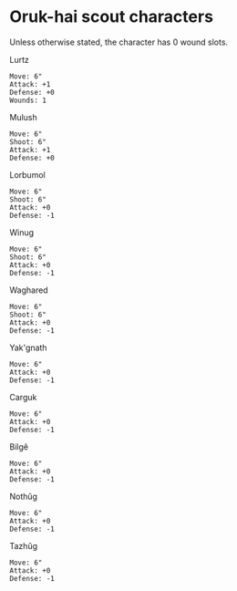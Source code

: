 # Oruk-hai scout characters
Unless otherwise stated, the character has 0 wound slots.

Lurtz
```
Move: 6"
Attack: +1
Defense: +0
Wounds: 1
```

Mulush
```
Move: 6"
Shoot: 6"
Attack: +1
Defense: +0
```

Lorbumol
```
Move: 6"
Shoot: 6"
Attack: +0
Defense: -1
```

Winug
```
Move: 6"
Shoot: 6"
Attack: +0
Defense: -1
```

Waghared
```
Move: 6"
Shoot: 6"
Attack: +0
Defense: -1
```

Yak'gnath
```
Move: 6"
Attack: +0
Defense: -1
```

Carguk
```
Move: 6"
Attack: +0
Defense: -1
```

Bilgê
```
Move: 6"
Attack: +0
Defense: -1
```

Nothûg
```
Move: 6"
Attack: +0
Defense: -1
```

Tazhûg
```
Move: 6"
Attack: +0
Defense: -1
```
